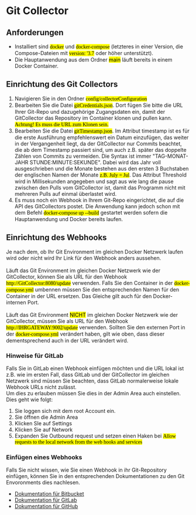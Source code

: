 <h1>Git Collector</h1><h2>Anforderungen</h2><ul>	<li>Installiert sind <font face="Consolas"><mark>docker</mark></font> und <font face="Consolas"><mark>docker-compose</mark></font> (letzteres in einer Version, die Compose-Dateien mit <font face="Consolas"><mark>version: '3.7</mark></font> oder höher unterstützt).</li>	<li>Die Hauptanwendung aus dem Ordner <mark>main</mark> läuft bereits in einem Docker Container.</li></ul><h2>Einrichtung des Git Collectors</h2><ol>	<li>Navigieren Sie in den Ordner <font face="Consolas"><mark>config/collectorConfiguration</mark></font></li>	<li>Bearbeiten Sie die Datei <font face="Consolas"><mark>gitCredentials.json</mark></font>. Dort fügen Sie bitte die URL Ihrer Git-Repo und dazugehörige Zugangsdaten ein, damit der GitCollector das Repository im Container klonen und pullen kann. <font face="Consolas"><mark>Achtung! Es muss die URL zum Klonen sein.</mark></font></li>	<li>Bearbeiten Sie die Datei <font face="Consolas"><mark>gitTimestamp.json</mark></font>. Im Attribut timestamp ist es für die erste Ausführung empfehlenswert ein Datum einzufügen, das weiter in der Vergangenheit liegt, da der GitCollector nur Commits beachtet, die ab dem Timestamp passiert sind, um auch z.B. später das doppelte Zählen von Commits zu vermeiden. Die Syntax ist immer "TAG-MONAT-JAHR STUNDE:MINUTE:SEKUNDE". Dabei wird das Jahr voll ausgeschrieben und die Monate bestehen aus den ersten 3 Buchstaben der englischen Namen der Monate <font face="Consolas"><mark>z.B. July = Jul</mark></font>. Das Attribut Threshold wird in Millisekunden angegeben und sagt aus wie lang die pause zwischen den Pulls vom GitCollector ist, damit das Programm nicht mit mehreren Pulls auf einmal überlastet wird.</li>	<li>Es muss noch ein Webhook in Ihrem Git-Repo eingerichtet, die auf die API des GitCollectors postet. Die Anwendung kann jedoch schon mit dem Befehl <font face="Consolas"><mark>docker-compose up --build</mark></font> gestartet werden sofern die Hauptanwendung und Docker bereits laufen.</li></ol><h2>Einrichtung des Webhooks</h2>Je nach dem, ob Ihr Git Environment im gleichen Docker Netzwerk laufen wird oder nicht wird Ihr Link für den Webhook anders aussehen.<br><br>Läuft das Git Environment im gleichen Docker Netzwerk wie der GitCollector, können Sie als URL für den Webhook <font face="Consolas"><mark>http://GitCollector:8080/update</mark></font> verwenden. Falls Sie den Container in der <font face="Consolas"><mark>docker-compose.yml</mark></font> umbennen müssen Sie den entsprechenden Namen für den Container in der URL ersetzen. Das Gleiche gilt auch für den Docker-internen Port.<br><br>Läuft das Git Environment <mark>NICHT</mark> im gleichen Docker Netzwerk wie der GitCollector, müssen Sie als URL für den Webhook <font face="Consolas"><mark>http://IHRGATEWAY:9002/update</mark></font> verwenden. Sollten Sie den externen Port in der <font face="Consolas"><mark>docker-compose.yml</mark></font> verändert haben, gilt wie oben, dass dieser dementsprechend auch in der URL verändert wird. <h3>Hinweise für GitLab</h3>Falls Sie in GitLab einen Webhook einfügen möchten und die URL lokal ist z.B. wie im ersten Fall, dass GitLab und der GitCollector im gleichen Netzwerk sind müssen Sie beachten, dass GitLab normalerweise lokale Webhook URLs nicht zulässt.<br>Um dies zu erlauben müssen Sie dies in der Admin Area auch einstellen. Dies geht wie folgt:<br><ol>	<li>Sie loggen sich mit dem root Account ein.</li>	<li>Sie öffnen die Admin Area</li>	<li>Klicken SIe auf Settings</li>	<li>Klicken Sie auf Network</li>	<li>Expanden Sie Outbound request und setzen einen Haken bei <font face="Consolas"><mark>Allow requests to the local network from the web hooks and services</mark></font></li></ol><h3>Einfügen eines Webhooks</h3>Falls Sie nicht wissen, wie Sie einen Webhook in ihr Git-Repository einfügen, können Sie in den entsprechenden Dokumentationen zu den Git Envoronments dies nachlesen.<ul><li><a href="https://confluence.atlassian.com/bitbucket/manage-webhooks-735643732.html">Dokumentation für Bitbucket</a></li><li><a href="https://docs.gitlab.com/ee/user/project/integrations/webhooks.html">Dokumentation für GitLab</a></li><li><a href="https://developer.github.com/webhooks/creating/">Dokumentation für GitHub</a></li></ul>